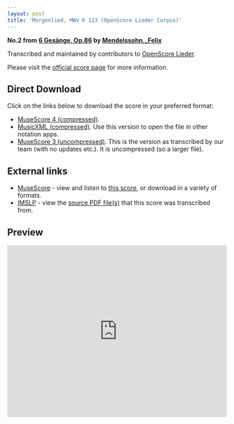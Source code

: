 ```yaml
---
layout: post
title: 'Morgenlied, MWV K 123 (OpenScore Lieder Corpus)'
---
```


__No.2 from [6 Gesänge, Op.86](https://fourscoreandmore.org/openscore/lieder/Mendelssohn,_Felix/6_Ges%C3%A4nge,_Op.86/) by [Mendelssohn,_Felix](https://fourscoreandmore.org/openscore/lieder/Mendelssohn,_Felix)__

Transcribed and maintained by contributors to [OpenScore Lieder].

Please visit the [official score page] for more information.

[official score page]: https://musescore.com/openscore-lieder-corpus/scores/6989204
[OpenScore Lieder]: https://musescore.com/openscore-lieder-corpus

## Direct Download

Click on the links below to download the score in your preferred format:
- [MuseScore 4 (compressed)](https://fourscoreandmore.org/openscore/lieder/Mendelssohn,_Felix/6_Ges%C3%A4nge,_Op.86/2_Morgenlied,_MWV_K_123.mscz).
- [MusicXML (compressed)](https://fourscoreandmore.org/openscore/lieder/Mendelssohn,_Felix/6_Ges%C3%A4nge,_Op.86/2_Morgenlied,_MWV_K_123.mxl). Use this version to open the file in other notation apps.
- [MuseScore 3 (uncompressed)](https://raw.githubusercontent.com/OpenScore/Lieder/refs/heads/main/scores/Mendelssohn,_Felix/6_Ges%C3%A4nge,_Op.86/2_Morgenlied,_MWV_K_123/lc6989204.mscx). This is the version as transcribed by our team (with no updates etc.). It is uncompressed (so a larger file).

## External links

- [MuseScore] - view and listen to [this score][MuseScore], or download in a variety of formats.
- [IMSLP] - view the [source PDF file(s)][IMSLP] that this score was transcribed from.

[MuseScore]: https://musescore.com/score/6989204
[IMSLP]: https://imslp.org/wiki/Special:ReverseLookup/09356

## Preview

<iframe width="100%" height="394" src="https://musescore.com/openscore-lieder-corpus/scores/6989204/embed" frameborder="0" allowfullscreen allow="autoplay; fullscreen"></iframe>
